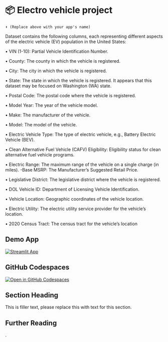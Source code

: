 # 📦 Electro vehicle project
```
⬆️ (Replace above with your app's name)
```

Dataset contains the following columns, each representing different aspects of the electric vehicle (EV) population in the United States:

•	VIN (1-10): Partial Vehicle Identification Number.

•	County: The county in which the vehicle is registered.

•	City: The city in which the vehicle is registered.

•	State: The state in which the vehicle is registered. It appears that this dataset may be focused on Washington (WA) state.

•	Postal Code: The postal code where the vehicle is registered.

•	Model Year: The year of the vehicle model.

•	Make: The manufacturer of the vehicle.

•	Model: The model of the vehicle.

•	Electric Vehicle Type: The type of electric vehicle, e.g., Battery Electric Vehicle (BEV).

•	Clean Alternative Fuel Vehicle (CAFV) Eligibility: Eligibility status for clean alternative fuel vehicle programs.

•	Electric Range: The maximum range of the vehicle on a single charge (in miles). -Base MSRP: The Manufacturer’s Suggested Retail Price.

•	Legislative District: The legislative district where the vehicle is registered.

•	DOL Vehicle ID: Department of Licensing Vehicle Identification.

•	Vehicle Location: Geographic coordinates of the vehicle location.

•	Electric Utility: The electric utility service provider for the vehicle’s location.

•	2020 Census Tract: The census tract for the vehicle’s location

## Demo App

[![Streamlit App](https://static.streamlit.io/badges/streamlit_badge_black_white.svg)](https://app-starter-kit.streamlit.app/)

## GitHub Codespaces

[![Open in GitHub Codespaces](https://github.com/codespaces/badge.svg)](https://codespaces.new/streamlit/app-starter-kit?quickstart=1)

## Section Heading

This is filler text, please replace this with text for this section.

## Further Reading

.
